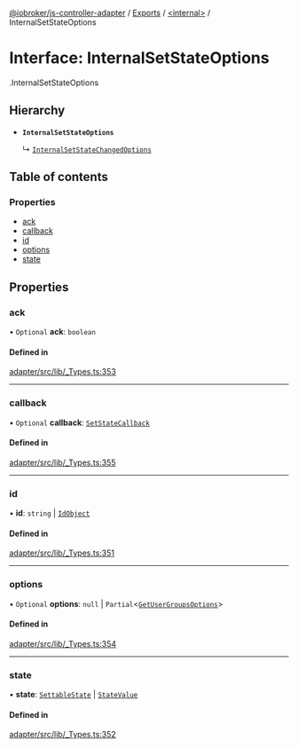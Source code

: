 [@iobroker/js-controller-adapter](../README.md) / [Exports](../modules.md) / [<internal\>](../modules/internal_.md) / InternalSetStateOptions

# Interface: InternalSetStateOptions

[<internal>](../modules/internal_.md).InternalSetStateOptions

## Hierarchy

- **`InternalSetStateOptions`**

  ↳ [`InternalSetStateChangedOptions`](internal_.InternalSetStateChangedOptions.md)

## Table of contents

### Properties

- [ack](internal_.InternalSetStateOptions.md#ack)
- [callback](internal_.InternalSetStateOptions.md#callback)
- [id](internal_.InternalSetStateOptions.md#id)
- [options](internal_.InternalSetStateOptions.md#options)
- [state](internal_.InternalSetStateOptions.md#state)

## Properties

### ack

• `Optional` **ack**: `boolean`

#### Defined in

[adapter/src/lib/_Types.ts:353](https://github.com/ioBroker/ioBroker.js-controller/blob/edb14082/packages/adapter/src/lib/_Types.ts#L353)

___

### callback

• `Optional` **callback**: [`SetStateCallback`](../modules/internal_.md#setstatecallback)

#### Defined in

[adapter/src/lib/_Types.ts:355](https://github.com/ioBroker/ioBroker.js-controller/blob/edb14082/packages/adapter/src/lib/_Types.ts#L355)

___

### id

• **id**: `string` \| [`IdObject`](internal_.IdObject.md)

#### Defined in

[adapter/src/lib/_Types.ts:351](https://github.com/ioBroker/ioBroker.js-controller/blob/edb14082/packages/adapter/src/lib/_Types.ts#L351)

___

### options

• `Optional` **options**: ``null`` \| `Partial`<[`GetUserGroupsOptions`](internal_.GetUserGroupsOptions.md)\>

#### Defined in

[adapter/src/lib/_Types.ts:354](https://github.com/ioBroker/ioBroker.js-controller/blob/edb14082/packages/adapter/src/lib/_Types.ts#L354)

___

### state

• **state**: [`SettableState`](../modules/internal_.md#settablestate) \| [`StateValue`](../modules/internal_.md#statevalue)

#### Defined in

[adapter/src/lib/_Types.ts:352](https://github.com/ioBroker/ioBroker.js-controller/blob/edb14082/packages/adapter/src/lib/_Types.ts#L352)
